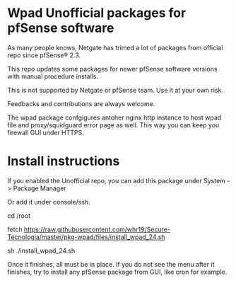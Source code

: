 # Wpad Unofficial packages for pfSense software

As many people knows, Netgate has trimed a lot of packages from official repo since pfSense® 2.3. 

This repo updates some packages for newer pfSense software versions with manual procedure installs.

This is not supported by Netgate or pfSense team. Use it at your own risk.

Feedbacks and contributions are always welcome.

The wpad package confgigures antoher nginx http instance to host wpad file and proxy/squidguard error page as well. This way you can keep you firewall GUI under HTTPS.

# Install instructions

If you enabled the Unofficial repo, you can add this package under System -> Package Manager

Or add it under console/ssh.

cd /root

fetch https://raw.githubusercontent.com/whr19/Secure-Tecnologia/master/pkg-wpad/files/install_wpad_24.sh

sh ./install_wpad_24.sh

Once it finishes, all must be in place. If you do not see the menu after it finishes, try to install any pfSense package from GUI, like cron for example.
